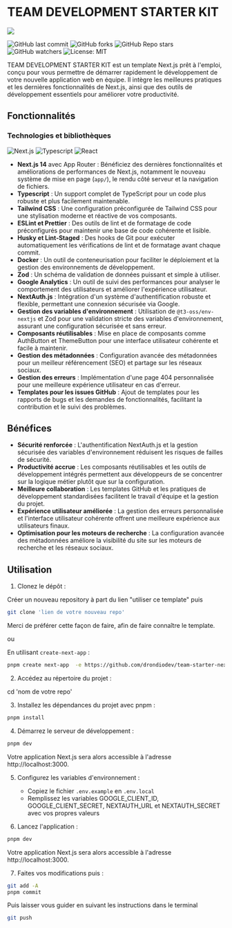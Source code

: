 # TEAM DEVELOPMENT STARTER KIT

![](https://visitor-badge.laobi.icu/badge?page_id=drondiodev.team-starter-nextjs)

![GitHub last commit](https://img.shields.io/github/last-commit/drondiodev/team-starter-nextjs)
![GitHub forks](https://img.shields.io/github/forks/drondiodev/team-starter-nextjs)
![GitHub Repo stars](https://img.shields.io/github/stars/drondiodev/team-starter-nextjs)
![GitHub watchers](https://img.shields.io/github/watchers/drondiodev/team-starter-nextjs)
![License: MIT](https://img.shields.io/badge/License-MIT-yellow.svg)

TEAM DEVELOPMENT STARTER KIT est un template Next.js prêt à l'emploi, conçu pour
vous permettre de démarrer rapidement le développement de votre nouvelle
application web en équipe. Il intègre les meilleures pratiques et les dernières
fonctionnalités de Next.js, ainsi que des outils de développement essentiels
pour améliorer votre productivité.

## Fonctionnalités

### Technologies et bibliothèques

![Next.js](https://img.shields.io/badge/next.js-000000?style=for-the-badge&logo=nextdotjs&logoColor=white)
![Typescript](https://img.shields.io/badge/Typescript-007acc?style=for-the-badge&labelColor=black&logo=typescript&logoColor=007acc)
![React](https://img.shields.io/badge/-React-61DBFB?style=for-the-badge&labelColor=black&logo=react&logoColor=61DBFB)

- **Next.js 14** avec App Router : Bénéficiez des dernières fonctionnalités et
  améliorations de performances de Next.js, notamment le nouveau système de mise
  en page (`app/`), le rendu côté serveur et la navigation de fichiers.
- **Typescript** : Un support complet de TypeScript pour un code plus robuste et
  plus facilement maintenable.
- **Tailwind CSS** : Une configuration préconfigurée de Tailwind CSS pour une
  stylisation moderne et réactive de vos composants.
- **ESLint et Prettier** : Des outils de lint et de formatage de code
  préconfigurés pour maintenir une base de code cohérente et lisible.
- **Husky et Lint-Staged** : Des hooks de Git pour exécuter automatiquement les
  vérifications de lint et de formatage avant chaque commit.
- **Docker** : Un outil de conteneurisation pour faciliter le déploiement et la
  gestion des environnements de développement.
- **Zod** : Un schéma de validation de données puissant et simple à utiliser.
- **Google Analytics** : Un outil de suivi des performances pour analyser le
  comportement des utilisateurs et améliorer l'expérience utilisateur.
- **NextAuth.js** : Intégration d'un système d'authentification robuste et
  flexible, permettant une connexion sécurisée via Google.
- **Gestion des variables d'environnement** : Utilisation de
  `@t3-oss/env-nextjs` et Zod pour une validation stricte des variables
  d'environnement, assurant une configuration sécurisée et sans erreur.
- **Composants réutilisables** : Mise en place de composants comme AuthButton et
  ThemeButton pour une interface utilisateur cohérente et facile à maintenir.
- **Gestion des métadonnées** : Configuration avancée des métadonnées pour un
  meilleur référencement (SEO) et partage sur les réseaux sociaux.
- **Gestion des erreurs** : Implémentation d'une page 404 personnalisée pour une
  meilleure expérience utilisateur en cas d'erreur.
- **Templates pour les issues GitHub** : Ajout de templates pour les rapports de
  bugs et les demandes de fonctionnalités, facilitant la contribution et le
  suivi des problèmes.

## Bénéfices

- **Sécurité renforcée** : L'authentification NextAuth.js et la gestion
  sécurisée des variables d'environnement réduisent les risques de failles de
  sécurité.
- **Productivité accrue** : Les composants réutilisables et les outils de
  développement intégrés permettent aux développeurs de se concentrer sur la
  logique métier plutôt que sur la configuration.
- **Meilleure collaboration** : Les templates GitHub et les pratiques de
  développement standardisées facilitent le travail d'équipe et la gestion du
  projet.
- **Expérience utilisateur améliorée** : La gestion des erreurs personnalisée et
  l'interface utilisateur cohérente offrent une meilleure expérience aux
  utilisateurs finaux.
- **Optimisation pour les moteurs de recherche** : La configuration avancée des
  métadonnées améliore la visibilité du site sur les moteurs de recherche et les
  réseaux sociaux.

## Utilisation

1. Clonez le dépôt :

Créer un nouveau repository à part du lien "utiliser ce template" puis

```bash
git clone 'lien de votre nouveau repo'
```

Merci de préférer cette façon de faire, afin de faire connaître le template.

ou

En utilisant `create-next-app` :

```bash
pnpm create next-app  -e https://github.com/drondiodev/team-starter-nextjs ts-pnpm
```

2. Accédez au répertoire du projet :

cd 'nom de votre repo'

3. Installez les dépendances du projet avec pnpm :

```bash
pnpm install
```

4. Démarrez le serveur de développement :

```bash
pnpm dev
```

Votre application Next.js sera alors accessible à l'adresse
http://localhost:3000.

5. Configurez les variables d'environnement :

   - Copiez le fichier `.env.example` en `.env.local`
   - Remplissez les variables GOOGLE_CLIENT_ID, GOOGLE_CLIENT_SECRET,
     NEXTAUTH_URL et NEXTAUTH_SECRET avec vos propres valeurs

6. Lancez l'application :

```bash
pnpm dev
```

Votre application Next.js sera alors accessible à l'adresse
http://localhost:3000.

7. Faites vos modifications puis :

```bash
git add -A
pnpm commit
```

Puis laisser vous guider en suivant les instructions dans le terminal

```bash
git push
```
